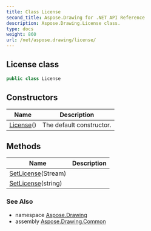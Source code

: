 ```yaml
---
title: Class License
second_title: Aspose.Drawing for .NET API Reference
description: Aspose.Drawing.License class. 
type: docs
weight: 860
url: /net/aspose.drawing/license/
---
```

## License class

```csharp
public class License
```

## Constructors

| Name | Description |
| --- | --- |
| [License](license/)() | The default constructor. |

## Methods

| Name | Description |
| --- | --- |
| [SetLicense](../../aspose.drawing/license/setlicense/#setlicense)(Stream) |  |
| [SetLicense](../../aspose.drawing/license/setlicense/#setlicense_1)(string) |  |

### See Also

* namespace [Aspose.Drawing](../../aspose.drawing/)
* assembly [Aspose.Drawing.Common](../../)



